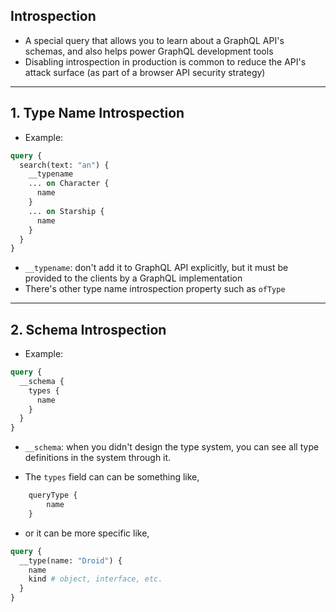## Introspection

- A special query that allows you to learn about a GraphQL API's schemas, and also helps power GraphQL development tools
- Disabling introspection in production is common to reduce the API's attack surface (as part of a browser API security strategy)

---

## 1. Type Name Introspection

- Example:

```graphql
query {
  search(text: "an") {
    __typename
    ... on Character {
      name
    }
    ... on Starship {
      name
    }
  }
}
```

- `__typename`: don't add it to GraphQL API explicitly, but it must be provided to the clients by a GraphQL implementation
- There's other type name introspection property such as `ofType`

---

## 2. Schema Introspection

- Example:

```graphql
query {
  __schema {
    types {
      name
    }
  }
}
```

- `__schema`: when you didn't design the type system, you can see all type definitions in the system through it.

- The `types` field can can be something like,

```graphql
    queryType {
        name
    }
```

- or it can be more specific like,

```graphql
query {
  __type(name: "Droid") {
    name
    kind # object, interface, etc.
  }
}
```
